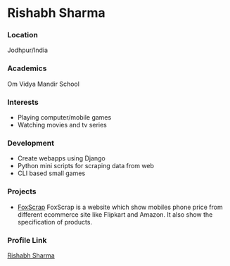 # Rishabh Sharma

### Location

Jodhpur/India

### Academics

Om Vidya Mandir School

### Interests

- Playing computer/mobile games
- Watching movies and tv series

### Development

- Create webapps using Django
- Python mini scripts for scraping data from web
- CLI based small games

### Projects

- [FoxScrap](https://github.com/rishab05/FoxScrap) 
FoxScrap is a website which show mobiles phone price from different ecommerce site like Flipkart and Amazon. It also show the specification of products.

### Profile Link

[Rishabh Sharma](https://github.com/rishab05)
